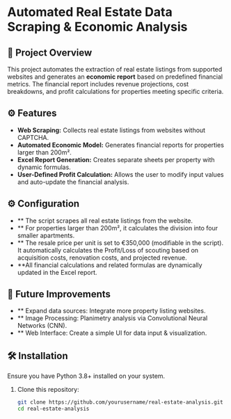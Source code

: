 # Automated Real Estate Data Scraping & Economic Analysis

## 📌 Project Overview
This project automates the extraction of real estate listings from supported websites and generates an **economic report** based on predefined financial metrics. The financial report includes revenue projections, cost breakdowns, and profit calculations for properties meeting specific criteria.

## ⚙️ Features
- **Web Scraping:** Collects real estate listings from websites without CAPTCHA.
- **Automated Economic Model:** Generates financial reports for properties larger than 200m².
- **Excel Report Generation:** Creates separate sheets per property with dynamic formulas.
- **User-Defined Profit Calculation:** Allows the user to modify input values and auto-update the financial analysis.

## ⚙️ Configuration
- ** The script scrapes all real estate listings from the website.
- ** For properties larger than 200m², it calculates the division into four smaller apartments.
- ** The resale price per unit is set to €350,000 (modifiable in the script).
It automatically calculates the Profit/Loss of scouting based on acquisition costs, renovation costs, and projected revenue.
- **All financial calculations and related formulas are dynamically updated in the Excel report.

## 🔄 Future Improvements
- ** Expand data sources: Integrate more property listing websites.
- ** Image Processing: Planimetry analysis via Convolutional Neural Networks (CNN).
- ** Web Interface: Create a simple UI for data input & visualization.

## 🛠️ Installation
Ensure you have Python 3.8+ installed on your system.

1. Clone this repository:
   ```bash
   git clone https://github.com/yourusername/real-estate-analysis.git
   cd real-estate-analysis
